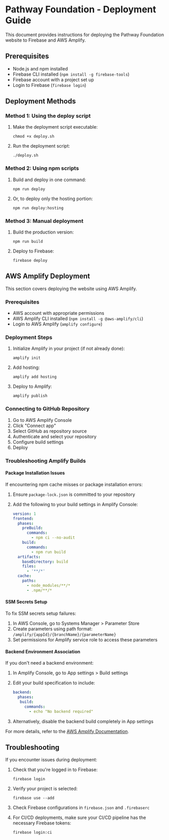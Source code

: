 # Pathway Foundation - Deployment Guide

This document provides instructions for deploying the Pathway Foundation website to Firebase and AWS Amplify.

## Prerequisites

- Node.js and npm installed
- Firebase CLI installed (`npm install -g firebase-tools`)
- Firebase account with a project set up
- Login to Firebase (`firebase login`)

## Deployment Methods

### Method 1: Using the deploy script

1. Make the deployment script executable:
   ```
   chmod +x deploy.sh
   ```

2. Run the deployment script:
   ```
   ./deploy.sh
   ```

### Method 2: Using npm scripts

1. Build and deploy in one command:
   ```
   npm run deploy
   ```

2. Or, to deploy only the hosting portion:
   ```
   npm run deploy:hosting
   ```

### Method 3: Manual deployment

1. Build the production version:
   ```
   npm run build
   ```

2. Deploy to Firebase:
   ```
   firebase deploy
   ```

## AWS Amplify Deployment

This section covers deploying the website using AWS Amplify.

### Prerequisites

- AWS account with appropriate permissions
- AWS Amplify CLI installed (`npm install -g @aws-amplify/cli`)
- Login to AWS Amplify (`amplify configure`)

### Deployment Steps

1. Initialize Amplify in your project (if not already done):
   ```
   amplify init
   ```

2. Add hosting:
   ```
   amplify add hosting
   ```

3. Deploy to Amplify:
   ```
   amplify publish
   ```

### Connecting to GitHub Repository

1. Go to AWS Amplify Console
2. Click "Connect app"
3. Select GitHub as repository source
4. Authenticate and select your repository
5. Configure build settings
6. Deploy

### Troubleshooting Amplify Builds

#### Package Installation Issues

If encountering npm cache misses or package installation errors:

1. Ensure `package-lock.json` is committed to your repository
2. Add the following to your build settings in Amplify Console:

   ```yaml
   version: 1
   frontend:
     phases:
       preBuild:
         commands:
           - npm ci --no-audit
       build:
         commands:
           - npm run build
     artifacts:
       baseDirectory: build
       files:
         - '**/*'
     cache:
       paths:
         - node_modules/**/*
         - .npm/**/*
   ```

#### SSM Secrets Setup

To fix SSM secrets setup failures:

1. In AWS Console, go to Systems Manager > Parameter Store
2. Create parameters using path format: `/amplify/{appId}/{branchName}/{parameterName}`
3. Set permissions for Amplify service role to access these parameters

#### Backend Environment Association

If you don't need a backend environment:

1. In Amplify Console, go to App settings > Build settings
2. Edit your build specification to include:

   ```yaml
   backend:
     phases:
      build:
        commands:
          - echo "No backend required"
   ```

3. Alternatively, disable the backend build completely in App settings

For more details, refer to the [AWS Amplify Documentation](https://docs.aws.amazon.com/amplify/).

## Troubleshooting

If you encounter issues during deployment:

1. Check that you're logged in to Firebase:
   ```
   firebase login
   ```

2. Verify your project is selected:
   ```
   firebase use --add
   ```

3. Check Firebase configurations in `firebase.json` and `.firebaserc`

4. For CI/CD deployments, make sure your CI/CD pipeline has the necessary Firebase tokens:
   ```
   firebase login:ci
   ```